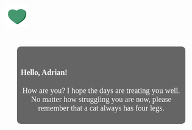 <!doctype html>
<html>
<head>
  <title>Dari Lia</title>
  <style> 
    .satu {
    heihgt: 700px;
    width: 422px;
    top: 60px;
    background-color: rgb(0, 0, 0, 0.6);
    margin: 50px auto;
    text-align: middle;
    border-radius: 10px 10px 10px 10px;
    padding: 10px;
    }
    body {
     background-image: url(koding/kazetachinu050.jpg);
     background-size: 100%
     }
    p {
    color: white;
    font-family: "segoe print";
    text-align: center;
    font-size: 60px;
    }
    p {
     text-align: center;
     font-size: 20px;
     font-family: "segoe print";
    }
    .photo1
    {position: relative;
    left: 850px;
    top: 150px;
    z-index: +1;}
    
    .photo2
    {position: relative;
    left: 430px;
    top: 90px;
    z-index: +1;}
 
  </style>
</head>

<body>    
  <div class="image">
    <div class="photo1">
      <img align="middle" src=koding/myloveforhim.png width="60" height="60">
    </div>
    <div class="photo2">
      <img align="middle" src=koding/myloveforhim.png width="60" height="60">
     </div>
  </div>
  <div class="satu">
   <p><b><marquee
    behavior="slide"
    direction="down"
    widht= "50"
    height= "50"
    margin: 50px auto;>
    Hello, Adrian!</marquee></b></p>
   <p style="color:white";> How are you? I hope the days are treating you well. No matter how struggling you are now, please remember that a cat always has four legs.
   </p>
   </div>
  
</body>
</html>
